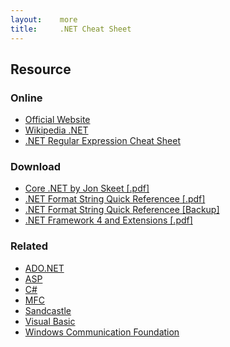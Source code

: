 ```yaml
---
layout:    more
title:     .NET Cheat Sheet
---
```


<div class="content content-400">
    <div class="board board-326">
        <h2 class="board-title">Resource</h2>
        <div class="board-card">
            <h3 class="board-card-title">Online</h3>
            <ul>
                <li><a href="http://www.microsoft.com/net/">Official Website</a></li>
                <li><a href="http://en.wikipedia.org/wiki/Microsoft_.NET">Wikipedia .NET</a></li>
                <li><a href="http://regexlib.com/CheatSheet.aspx">.NET Regular Expression Cheat Sheet</a></li>
            </ul>
        </div>
        <div class="board-card">
            <h3 class="board-card-title">Download</h3>
            <ul>
                <li><a href="http://refcardz.dzone.com/refcardz/coredotnet">Core .NET by Jon Skeet [.pdf]</a></li>
                <li><a href="http://john-sheehan.com/blog/wp-content/uploads/msnet-formatting-strings.pdf">.NET Format String Quick Referencee [.pdf]</a></li>
                <li><a href="/static/cs/msnet-formatting-strings.pdf">.NET Format String Quick Referencee [Backup]</a></li>
                <li><a href="/static/cs/NETFX4-Poster.pdf">.NET Framework 4 and Extensions [.pdf]</a></li>
            </ul>
        </div>
        <div class="board-card">
            <h3 class="board-card-title">Related</h3>
            <ul>
                <li><a href="/ado-net" title="ADO.NET Cheat Sheet">ADO.NET</a></li>
                <li><a href="/asp" title="ASP Cheat Sheet">ASP</a></li>
                <li><a href="/csharp" title="C# Cheat Sheet">C#</a></li>
                <li><a href="/mfc" title="MFC Cheat Sheet">MFC</a></li>
                <li><a href="/sandcastle" title="Sandcastle Cheat Sheet">Sandcastle</a></li>
                <li><a href="/visual-basic" title="Visual Basic Cheat Sheet">Visual Basic</a></li>
                <li><a href="/windows-communication-foundation" title="Windows Communication Foundation Cheat Sheet">Windows Communication Foundation</a></li>
            </ul>
        </div>
    </div>
</div>
